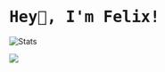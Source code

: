<h1><samp>Hey👋, I'm Felix!</samp></h2>

![Stats](https://github-readme-stats.vercel.app/api?username=hypntc&show_icons=true&count_private=true&hide_border=true&title_color=1DFE1D&icon_color=1DFE1D&text_color=c9d1d9&bg_color=0d1117&custom_title=GitHub%20Stats)

![](https://komarev.com/ghpvc/?username=hypntc)